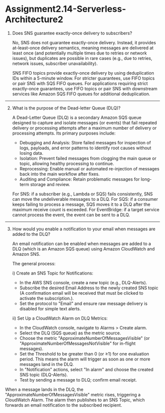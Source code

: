 # Assignment2.14-Serverless-Architecture2

1. Does SNS guarantee exactly-once delivery to subscribers?
   
   No, SNS does not guarantee exactly-once delivery. Instead, it provides at-least-once delivery semantics, meaning messages are delivered at least once (and potentially multiple times due to retries or network issues), but duplicates are
   possible in rare cases (e.g., due to retries, network issues, subscriber unavailability).

   SNS FIFO topics provide exactly-once delivery by using deduplication IDs within a 5-minute window. For stricter guarantees, use FIFO topics or pair SNS with SQS FIFO queues. For applications requiring strict exactly-once guarantees, use FIFO     topics or pair SNS with downstream services like Amazon SQS FIFO queues for additional deduplication.
_______________________________________________________________________________________________________________________________________________________________
2. What is the purpose of the Dead-letter Queue (DLQ)?
   
   A Dead-Letter Queue (DLQ) is a secondary Amazon SQS queue designed to capture and isolate messages (or events) that fail repeated delivery or processing attempts after a maximum number of delivery or processing attempts. Its primary
   purposes include:
   - Debugging and Analysis: Store failed messages for inspection of logs, payloads, and error patterns to identify root causes without losing data.
   - Isolation: Prevent failed messages from clogging the main queue or topic, allowing healthy processing to continue.
   - Reprocessing: Enable manual or automated re-injection of messages back into the main workflow after fixes.
   - Auditing and Compliance: Retain problematic messages for long-term storage and review.

   For SNS: if a subscriber (e.g., Lambda or SQS) fails consistently, SNS can move the undeliverable messages to a DLQ.
   For SQS: if a consumer keeps failing to process a message, SQS moves it to a DLQ after the maximum receive count is exceeded.
   For EventBridge: if a target service cannot process the event, the event can be sent to a DLQ.
_________________________________________________________________________________________________________________________________________________________________
3. How would you enable a notification to your email when messages are added to the DLQ?

   An email notification can be enabled when messages are added to a DLQ (which is an Amazon SQS queue) using Amazon CloudWatch and Amazon SNS.

   The general process:
  
   i) Create an SNS Topic for Notifications:
     - In the AWS SNS console, create a new topic (e.g., DLQ-Alerts).
     - Subscribe the desired Email Address to the newly created SNS topic (A confirmation email will be received that must be clicked to activate the subscription.).
     - Set the protocol to "Email" and ensure raw message delivery is disabled for simple text alerts.

   ii) Set Up a CloudWatch Alarm on DLQ Metrics:
     - In the CloudWatch console, navigate to Alarms > Create alarm.
     - Select the DLQ (SQS queue) as the metric source.
     - Choose the metric "ApproximateNumberOfMessagesVisible" (or "ApproximateNumberOfMessagesNotVisible" for in-flight messages).
     - Set the Threshold to be greater than 0 (or ≥1) for one evaluation period. This means the alarm will trigger as soon as one or more messages land in the DLQ.
     - In "Notification" actions, select "In alarm" and choose the created SNS topic (DLQ-Alerts).
     - Test by sending a message to DLQ; confirm email receipt.

  When a message lands in the DLQ, the "ApproximateNumberOfMessagesVisible" metric rises, triggering a CloudWatch Alarm. The alarm then publishes to an SNS Topic, which forwards an email notification to the subscribed recipient.

